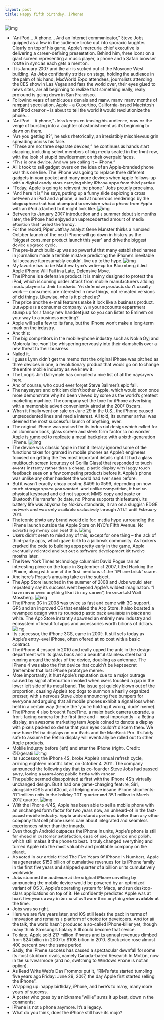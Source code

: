 ```yaml
---
layout: post
title: Happy fifth birthday, iPhone!
---
```

![img](http://media.idownloadblog.com/wp-content/uploads/2012/06/January-2007-iPhone-introduction-iPod-phone-Internet-device-slide.jpg)
* “An iPod… A phone… And an Internet communicator,” Steve Jobs quipped as a few in the audience broke out into sporadic laughter. Clearly on top of his game, Apple’s mercurial chief executive is delivering a career-defining presentation. Behind him, three icons on a giant screen representing a music player, a phone and a Safari browser rotate in sync as each gets a mention.
* It is January 2007 and the air is sucked out of the Moscone West building. As Jobs confidently strides on stage, holding the audience in the palm of his hand, MacWorld Expo attendees, journalists attending the CES show in Las Vegas and fans the world over, their eyes glued to news sites, are all beginning to realize that something really, really profound is going down in San Francisco.
* Following years of ambiguous denials and many, many, many months of rampant speculation, Apple – a Cupertino, California-based Macintosh and iPod creator – is about to tell the world it would revolutionize the phone…
* “An iPod… A phone,” Jobs keeps on teasing his audience, now on the verge of bursting into a laughter of astonishment as it’s beginning to dawn on them.
* “Are you getting it?”, he asks rhetorically, an irresistibly mischievous grin spreading across his face.
* “These are not three separate devices,” he continues as hands start clapping, including select members of big media seated in the front row, with the look of stupid bewilderment on their overpaid faces.
* “This is one device. And we are calling it – iPhone.”
* All it took to sell gadget lovers on the idea of an Apple-branded phone was this one line. The iPhone was going to replace three different gadgets in your pocket and many more devices when Apple follows-up with a digital candy store carrying shiny iPhone apps from third parties.
* “Today, Apple is going to reinvent the phone,” Jobs proudly proclaims.
* “And here it is,” he says, putting up a funny slide depicting a cross between an iPod and a phone, a nod at numerous renderings by the blogosphere that had attempted to envision what a phone from Apple with an iPod attached to it might look like.
![img](http://media.idownloadblog.com/wp-content/uploads/2012/06/Steve-Wozniak-at-iPhone-2007-launch-iWoz-there.jpg)
* Between its January 2007 introduction and a summer debut six months later, the iPhone had enjoyed an unprecedented amount of media attention that fueled the frenzy.
* For the record, Piper Jaffray analyst Gene Munster thinks a rumored October launch of the next iPhone will go down in history as the “biggest consumer product launch this year” and drive the biggest device upgrade cycle.
* The pre-launch build-up was so powerful that many established names in journalism made a terrible mistake predicting the iPhone’s inevitable fail because it presumably couldn’t live up to the hype.
![img](http://media.idownloadblog.com/wp-content/uploads/2012/06/Say-hello-to-iPhone.jpg)
* My favorite has to be Matthew Lynn’s write-up for Bloomberg titled Apple iPhone Will Fail in a Late, Defensive Move.
* The iPhone is a defensive product. It is mainly designed to protect the iPod, which is coming under attack from mobile manufacturers adding music players to their handsets. Yet defensive products don’t usually work — consumers are interested in new things, not reheated versions of old things. Likewise, who is it pitched at?
* The price and the e-mail features make it look like a business product. But Apple is a consumer company. Will your accounts department stump up for a fancy new handset just so you can listen to Eminem on your way to a business meeting?
* Apple will sell a few to its fans, but the iPhone won’t make a long-term mark on the industry.
* And this:
* The big competitors in the mobile-phone industry such as Nokia Oyj and Motorola Inc. won’t be whispering nervously into their clamshells over a new threat to their business.
* Nailed it.
* I guess Lynn didn’t get the memo that the original iPhone was pitched as three devices in one, a revolutionary product that would go on to change the entire mobile industry as we knew it.
* The Loop’s Jim Dalrymple has compiled a nice list of all the naysayers here.
* And of course, who could ever forget Steve Ballmer’s epic fail.
* The naysayers and criticism didn’t bother Apple, which would soon once more demonstrate why it’s been viewed by some as the world’s greatest marketing machine. The company set the tone for iPhone advertising with a memorable advert conveniently aired at the 2007 Oscars.
* When it finally went on sale on June 29 in the U.S., the iPhone caused unprecedented lines and media interest. All told, its summer arrival was deemed the most successful launch of anything, ever.
* The original iPhone was praised for its industrial design which called for an aluminum back, glass screen and sleek form factor so no wonder Apple is rumored to replicate a metal backplate with a sixth-generation iPhone.
![img](http://media.idownloadblog.com/wp-content/uploads/2012/06/iPhone-three-up-front-back-profile.png)
* The device was classic Apple in that it literally ignored some of the functions taken for granted in mobile phones as Apple’s engineers focused on getting the few most important details right. It had a glass multitouch screen (courtesy of Gorilla Glass) that responded to touch events instantly rather than a cheap, plastic display with laggy touch feedback seen on a few competing products before it. Apple’s phone was unlike any other handset the world had ever seen before.
* But it wasn’t exactly cheap costing $499 to $599, depending on how much storage space you wanted. And unlike competition, it had no physical keyboard and did not support MMS, copy and paste or Bluetooth file transfer (to date, no iPhone supports this feature). Its battery life was abysmal by Nokia’s standards, it ran on a sluggish EDGE network and was only available exclusively through AT&T until February 2011.
* The iconic photo any brand would die for: media hype surrounding the iPhone launch outside the Apple Store on NYC’s Fifth Avenue. No advertising money can beat this.
![img](http://media.idownloadblog.com/wp-content/uploads/2012/06/iPhone-2007-launch.jpg)
* Users didn’t seem to mind any of this, except for one thing – the lack of third-party apps, which gave birth to a jailbreak community. As hackers cracked the code to building apps pretty early in the game, Apple eventually relented and put out a software development kit twelve months later.
* The New York Times technology columnist David Pogue ran an interesting piece on the topic in September of 2007, titled Hacking the iPhone, along with one of the first mentions of the “iPhone brick” scare.
* And here’s Pogue’s amusing take on the subject.
* The App Store launched in the summer of 2008 and Jobs would later repeatedly say its success went beyond Apple’s wildest imagination. “I have never seen anything like it in my career”, he once told Walt Mossberg.
![img](http://media.idownloadblog.com/wp-content/uploads/2012/06/January-2007-iPhone-introduction-iPhone-meets-iPod-slide.jpg)
* The iPhone 3G in 2008 was twice as fast and came with 3G support, GPS and an improved OS that enabled the App Store. It also boasted a revamped design with its rounded plastic back available in black and white. The App Store instantly spawned an entirely new industry and ecosystem of beautiful apps and accessories worth billions of dollars.
![img](http://media.idownloadblog.com/wp-content/uploads/2012/01/iphone-3g.jpg)
* Its successor, the iPhone 3GS, came in 2009. It still sells today as Apple’s entry-level iPhone, often offered at no cost with a basic contract.
* The iPhone 4 ensued in 2010 and really upped the ante in the design department with its glass back and a beautiful stainless steel band running around the sides of the device, doubling as antennae. The iPhone 4 was also the first device that couldn’t be kept secret (remember that lost iPhone prototype meme).
* More importantly, it hurt Apple’s reputation due to a major outrage caused by signal attenuation invoked when users touched a gap in the lower left side of its metal band. The issue got quickly blown out of the proportion, causing Apple’s top dogs to summon a hastily organized presser, with a nervous Steve Jobs announcing free bumpers for everyone and arguing that all mobile phones exhibit a signal loss when held in a certain way (hence the ‘you’re holding it wrong, dude’ meme).
* The iPhone 4 also brought FaceTime, a major back camera upgrade, a front-facing camera for the first time and – most importantly – a Retina display, an awesome marketing term Apple coined to denote a display with pixels packed so dense that your eyes couldn’t discern them. We now have Retina displays on our iPads and the MacBook Pro. It’s fairly safe to assume the Retina display will eventually be rolled out to other Apple products.
* Mobile industry before (left) and after the iPhone (right). Credit: @Digeratii
![img](http://media.idownloadblog.com/wp-content/uploads/2012/06/Before-and-after-iPhone.jpg)
* Its successor, the iPhone 4S, broke Apple’s annual refresh cycle, arriving eighteen months later, on October 4, 2011. The company announced the following day that its co-founder Steve Jobs had passed away, losing a years-long public battle with cancer.
* The public seemed disappointed at first with the iPhone 4S’s virtually unchanged design. But it had one game-changing feature, Siri, alongside iOS 5 and iCloud, all helping move insane iPhone shipments: 37.1 million units in the holiday 2011 quarter and 35.1 million in March 2012 quarter.
![img](http://media.idownloadblog.com/wp-content/uploads/2012/04/iPhone-4S-three-up-Stocks-Siri-Reminders.jpg)
* With the iPhone 4/4S, Apple has been able to sell a mobile phone with an unchanged form factor for two years now, an unheard-of in the fast-paced mobile industry. Apple understands perhaps better than any other company that cell phone users care about integrated and seamless experiences rather than the innards.
* Even though Android outpaces the iPhone in units, Apple’s phone is still far ahead in customer satisfaction, ease of use, elegance and polish, which still makes it the phone to beat. It truly changed everything and turned Apple into the most valuable and profitable company on the planet.
* As noted in our article titled The Five Years Of iPhone In Numbers, Apple has generated $150 billion of cumulative revenues for its iPhone family in the first five years and shipped quarter of a billion units cumulatively worldwide.
* Jobs stunned the audience at the original iPhone unveiling by announcing the mobile device would be powered by an optimized variant of OS X, Apple’s operating system for Macs, and run desktop-class applications on top of it. He confidently predicted Apple was at least five years away in terms of software than anything else available at the time.
* Jobs was so right.
* Here we are five years later, and iOS still leads the pack in terms of innovation and remains a platform of choice for developers. And for all the talk, the world hasn’t produced a so-called iPhone-killer yet, though many think Samsung’s Galaxy S III could become that device.
* To date, Apple sold 217 million iPhones and its annual revenues climbed from $24 billion in 2007 to $108 billion in 2010. Stock price rose almost 400 percent over the same period.
* Sadly, the iPhone success has caused a spectacular downfall for some its most stubborn rivals, namely Canada-based Research In Motion, now in the survival mode (and no, switching to Windows Phone is not an option).
* As Read Write Web’s Dan Frommor put it, “RIM’s fate started tumbling five years ago Friday: June 29, 2007, the day Apple first started selling the iPhone”.
* Wrapping up: happy birthday, iPhone, and here’s to many, many more years of success.
* A poster who goes by a nickname “willie” sums it up best, down in the comments:
* iPhone is not a phone anymore. It’s a legacy.
* What do you think, does the iPhone still have its mojo?

